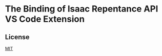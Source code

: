 # The Binding of Isaac Repentance API VS Code Extension
## License
[MIT](https://github.com/MochicStudio/isaac-repentance-vscode-ext/blob/master/LICENSE)